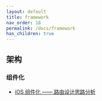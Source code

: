 ```yaml
---
layout: default
title: framework
nav_order: 18
permalink: /docs/framework
has_children: true
---
```


## 架构

### 组件化

- [iOS 组件化 —— 路由设计思路分析](https://halfrost.com/ios_router/)